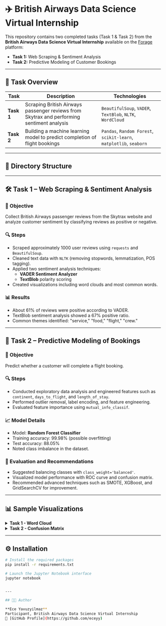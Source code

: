 # ✈️ British Airways Data Science Virtual Internship

This repository contains two completed tasks (Task 1 & Task 2) from the **British Airways Data Science Virtual Internship** available on the [Forage](https://www.theforage.com/) platform:

- **Task 1:** Web Scraping & Sentiment Analysis  
- **Task 2:** Predictive Modeling of Customer Bookings

---

## 📌 Task Overview

| Task   | Description                                                  | Technologies                          |
|--------|--------------------------------------------------------------|------------------------------------|
| **Task 1** | Scraping British Airways passenger reviews from Skytrax and performing sentiment analysis | `BeautifulSoup`, `VADER`, `TextBlob`, `NLTK`, `WordCloud` |
| **Task 2** | Building a machine learning model to predict completion of flight bookings                | `Pandas`, `Random Forest`, `scikit-learn`, `matplotlib`, `seaborn` |

---

## 📂 Directory Structure


---

## 🛠️ Task 1 – Web Scraping & Sentiment Analysis

### 🎯 Objective
Collect British Airways passenger reviews from the Skytrax website and analyze customer sentiment by classifying reviews as positive or negative.

### 🔍 Steps
- Scraped approximately 1000 user reviews using `requests` and `BeautifulSoup`.
- Cleaned text data with `NLTK` (removing stopwords, lemmatization, POS tagging).
- Applied two sentiment analysis techniques:
  - **VADER Sentiment Analyzer**
  - **TextBlob** polarity scoring
- Created visualizations including word clouds and most common words.

### 📊 Results
- About 61% of reviews were positive according to VADER.
- TextBlob sentiment analysis showed a 67% positive ratio.
- Common themes identified: "service," "food," "flight," "crew."

---

## 🧠 Task 2 – Predictive Modeling of Bookings

### 🎯 Objective
Predict whether a customer will complete a flight booking.

### 🔍 Steps
- Conducted exploratory data analysis and engineered features such as `continent`, `days_to_flight`, and `length_of_stay`.
- Performed outlier removal, label encoding, and feature engineering.
- Evaluated feature importance using `mutual_info_classif`.

### 📈 Model Details
- Model: **Random Forest Classifier**
- Training accuracy: 99.98% (possible overfitting)
- Test accuracy: 88.05%
- Noted class imbalance in the dataset.

### 📌 Evaluation and Recommendations
- Suggested balancing classes with `class_weight='balanced'`.
- Visualized model performance with ROC curve and confusion matrix.
- Recommended advanced techniques such as SMOTE, XGBoost, and GridSearchCV for improvement.

---

## 📊 Sample Visualizations

<details>
<summary><b>Task 1 - Word Cloud</b></summary>
<img src="https://user-images.githubusercontent.com/example/wordcloud.png" width="500"/>
</details>

<details>
<summary><b>Task 2 - Confusion Matrix</b></summary>
<img src="https://user-images.githubusercontent.com/example/confusion_matrix.png" width="400"/>
</details>

---

## ⚙️ Installation

```bash
# Install the required packages
pip install -r requirements.txt

# Launch the Jupyter Notebook interface
jupyter notebook


---

## 👩‍💻 Author

**Ece Yavuzyilmaz**  
Participant, British Airways Data Science Virtual Internship  
🔗 [GitHub Profile](https://github.com/eceyy)



